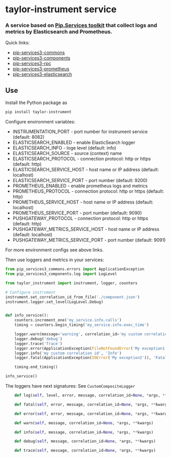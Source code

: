 # taylor-instrument service

### A service based on [Pip.Services toolkit](https://www.pipservices.org/docs/api/overview) that collect logs and metrics by Elasticsearch and Prometheus.

<a name="links"></a> Quick links:

* [pip-services3-commons](https://github.com/pip-services3-python/pip-services3-commons-python)
* [pip-services3-components](https://github.com/pip-services3-python/pip-services3-components-python)
* [pip-services3-rpc](https://github.com/pip-services3-python/pip-services3-rpc-python)
* [pip-services3-prometheus](https://github.com/pip-services3-python/pip-services3-prometheus-python)
* [pip-services3-elasticsearch](https://github.com/pip-services3-python/pip-services3-elasticsearch-python)

## Use

Install the Python package as
```bash
pip install taylor-instrument
```

Configure environment variables:

* INSTRUMENTATION_PORT - port number for instrument service (default: 8082)
* ELASTICSEARCH_ENABLED - enable ElasticSearch logger
* ELASTICSEARCH_INFO - loge level (default: info)
* ELASTICSEARCH_SOURCE - source (context) name
* ELASTICSEARCH_PROTOCOL - connection protocol: http or https (default: http)
* ELASTICSEARCH_SERVICE_HOST - host name or IP address (default: localhost)
* ELASTICSEARCH_SERVICE_PORT - port number (default: 9200)
* PROMETHEUS_ENABLED - enable prometheus logs and metrics
* PROMETHEUS_PROTOCOL - connection protocol: http or https (default: http)
* PROMETHEUS_SERVICE_HOST - host name or IP address (default: localhost)
* PROMETHEUS_SERVICE_PORT - port number (default: 9090)
* PUSHGATEWAY_PROTOCOL - connection protocol: http or https (default: http)
* PUSHGATEWAY_METRICS_SERVICE_HOST - host name or IP address (default: localhost)
* PUSHGATEWAY_METRICS_SERVICE_PORT - port number (default: 9091)

For more environment configs see above links.

Then use loggers and metrics in your services:

```python
from pip_services3_commons.errors import ApplicationException
from pip_services3_components.log import LogLevel

from taylor_instrument import instrument, logger, counters

# Configure instrument
instrument.set_correlation_id_from_file('./component.json')
instrument.logger.set_level(LogLevel.Debug)


def info_service():
    counters.increment_one('my_service.info.calls')
    timing = counters.begin_timing('my_service.info.exec_time')

    logger.warn(message='warning', correlation_id='my custom correlation id')
    logger.debug('debug')
    logger.trace('Trace')
    logger.error(ApplicationException(FileNotFoundError('My exception1')), 'my error message')
    logger.info('my custom correlation id', 'Info')
    logger.fatal(ApplicationException(IOError('My exception2')), 'Fatal exception')

    timing.end_timing()

info_service()

```

The loggers have next signatures:
See ```CustomCompositeLogger```
```python
    def log(self, level, error, message, correlation_id=None, *args, **kwargs):

    def fatal(self, error, message, correlation_id=None, *args, **kwargs)

    def error(self, error, message, correlation_id=None, *args, **kwargs)

    def warn(self, message, correlation_id=None, *args, **kwargs)

    def info(self, message, correlation_id=None, *args, **kwargs)

    def debug(self, message, correlation_id=None, *args, **kwargs)

    def trace(self, message, correlation_id=None, *args, **kwargs)
```

